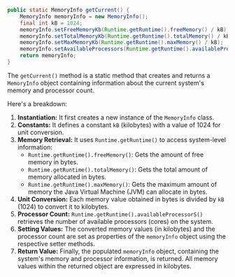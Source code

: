 ```java
public static MemoryInfo getCurrent() {
    MemoryInfo memoryInfo = new MemoryInfo();
    final int kB = 1024;
    memoryInfo.setFreeMemoryKb(Runtime.getRuntime().freeMemory() / kB);
    memoryInfo.setTotalMemoryKb(Runtime.getRuntime().totalMemory() / kB);
    memoryInfo.setMaxMemoryKb(Runtime.getRuntime().maxMemory() / kB);
    memoryInfo.setAvailableProcessors(Runtime.getRuntime().availableProcessors());
    return memoryInfo;
}
```

The `getCurrent()` method is a static method that creates and returns a `MemoryInfo` object containing information about the current system's memory and processor count. 

Here's a breakdown:

1.  **Instantiation:** It first creates a new instance of the `MemoryInfo` class.
2.  **Constants:** It defines a constant `kB` (kilobytes) with a value of 1024 for unit conversion.
3.  **Memory Retrieval:** It uses `Runtime.getRuntime()` to access system-level information:
    *   `Runtime.getRuntime().freeMemory()`: Gets the amount of free memory in bytes.
    *   `Runtime.getRuntime().totalMemory()`: Gets the total amount of memory allocated in bytes.
    *   `Runtime.getRuntime().maxMemory()`: Gets the maximum amount of memory the Java Virtual Machine (JVM) can allocate in bytes.
4.  **Unit Conversion:** Each memory value obtained in bytes is divided by `kB` (1024) to convert it to kilobytes.
5.  **Processor Count:**  `Runtime.getRuntime().availableProcessorS()` retrieves the number of available processors (cores) on the system.
6.  **Setting Values:** The converted memory values (in kilobytes) and the processor count are set as properties of the `memoryInfo` object using the respective setter methods.
7.  **Return Value:** Finally, the populated `memoryInfo` object, containing the system's memory and processor information, is returned.  All memory values within the returned object are expressed in kilobytes.